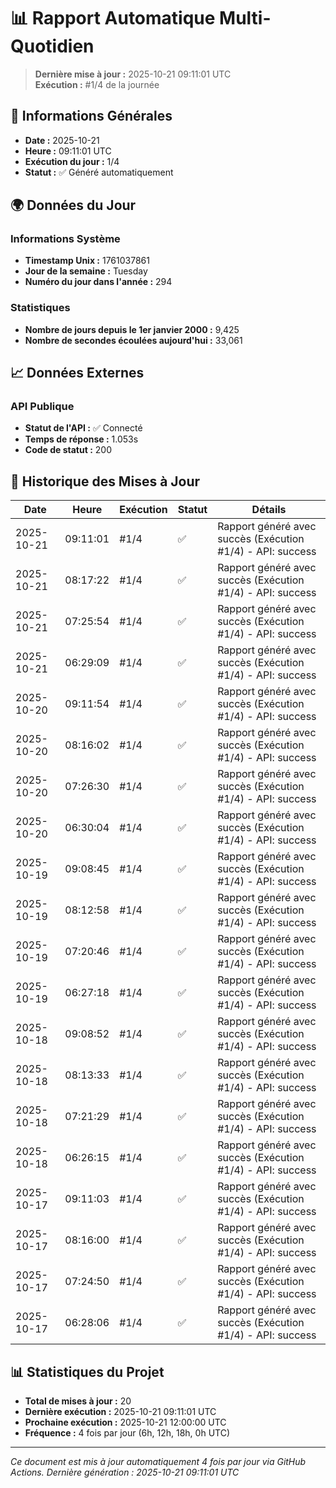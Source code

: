 # 📊 Rapport Automatique Multi-Quotidien

> **Dernière mise à jour :** 2025-10-21 09:11:01 UTC  
> **Exécution :** #1/4 de la journée

## 📅 Informations Générales

- **Date :** 2025-10-21
- **Heure :** 09:11:01 UTC
- **Exécution du jour :** 1/4
- **Statut :** ✅ Généré automatiquement

## 🌍 Données du Jour

### Informations Système
- **Timestamp Unix :** 1761037861
- **Jour de la semaine :** Tuesday
- **Numéro du jour dans l'année :** 294

### Statistiques
- **Nombre de jours depuis le 1er janvier 2000 :** 9,425
- **Nombre de secondes écoulées aujourd'hui :** 33,061

## 📈 Données Externes

### API Publique
- **Statut de l'API :** ✅ Connecté
- **Temps de réponse :** 1.053s
- **Code de statut :** 200

## 🔄 Historique des Mises à Jour

| Date | Heure | Exécution | Statut | Détails |
|------|-------|-----------|--------|---------|
| 2025-10-21 | 09:11:01 | #1/4 | ✅ | Rapport généré avec succès (Exécution #1/4) - API: success |
| 2025-10-21 | 08:17:22 | #1/4 | ✅ | Rapport généré avec succès (Exécution #1/4) - API: success |
| 2025-10-21 | 07:25:54 | #1/4 | ✅ | Rapport généré avec succès (Exécution #1/4) - API: success |
| 2025-10-21 | 06:29:09 | #1/4 | ✅ | Rapport généré avec succès (Exécution #1/4) - API: success |
| 2025-10-20 | 09:11:54 | #1/4 | ✅ | Rapport généré avec succès (Exécution #1/4) - API: success |
| 2025-10-20 | 08:16:02 | #1/4 | ✅ | Rapport généré avec succès (Exécution #1/4) - API: success |
| 2025-10-20 | 07:26:30 | #1/4 | ✅ | Rapport généré avec succès (Exécution #1/4) - API: success |
| 2025-10-20 | 06:30:04 | #1/4 | ✅ | Rapport généré avec succès (Exécution #1/4) - API: success |
| 2025-10-19 | 09:08:45 | #1/4 | ✅ | Rapport généré avec succès (Exécution #1/4) - API: success |
| 2025-10-19 | 08:12:58 | #1/4 | ✅ | Rapport généré avec succès (Exécution #1/4) - API: success |
| 2025-10-19 | 07:20:46 | #1/4 | ✅ | Rapport généré avec succès (Exécution #1/4) - API: success |
| 2025-10-19 | 06:27:18 | #1/4 | ✅ | Rapport généré avec succès (Exécution #1/4) - API: success |
| 2025-10-18 | 09:08:52 | #1/4 | ✅ | Rapport généré avec succès (Exécution #1/4) - API: success |
| 2025-10-18 | 08:13:33 | #1/4 | ✅ | Rapport généré avec succès (Exécution #1/4) - API: success |
| 2025-10-18 | 07:21:29 | #1/4 | ✅ | Rapport généré avec succès (Exécution #1/4) - API: success |
| 2025-10-18 | 06:26:15 | #1/4 | ✅ | Rapport généré avec succès (Exécution #1/4) - API: success |
| 2025-10-17 | 09:11:03 | #1/4 | ✅ | Rapport généré avec succès (Exécution #1/4) - API: success |
| 2025-10-17 | 08:16:00 | #1/4 | ✅ | Rapport généré avec succès (Exécution #1/4) - API: success |
| 2025-10-17 | 07:24:50 | #1/4 | ✅ | Rapport généré avec succès (Exécution #1/4) - API: success |
| 2025-10-17 | 06:28:06 | #1/4 | ✅ | Rapport généré avec succès (Exécution #1/4) - API: success |

## 📊 Statistiques du Projet

- **Total de mises à jour :** 20
- **Dernière exécution :** 2025-10-21 09:11:01 UTC
- **Prochaine exécution :** 2025-10-21 12:00:00 UTC
- **Fréquence :** 4 fois par jour (6h, 12h, 18h, 0h UTC)

---

*Ce document est mis à jour automatiquement 4 fois par jour via GitHub Actions.*
*Dernière génération : 2025-10-21 09:11:01 UTC*
